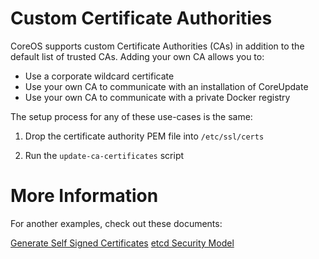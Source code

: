 # Custom Certificate Authorities

CoreOS supports custom Certificate Authorities (CAs) in addition to the default list of trusted CAs. Adding your own CA allows you to:

- Use a corporate wildcard certificate
- Use your own CA to communicate with an installation of CoreUpdate
- Use your own CA to communicate with a private Docker registry

The setup process for any of these use-cases is the same:

1. Drop the certificate authority PEM file into `/etc/ssl/certs`

2. Run the `update-ca-certificates` script

# More Information

For another examples, check out these documents:

[Generate Self Signed Certificates]({{site.baseurl}}/os/docs/latest/generate-self-signed-certificates)
[etcd Security Model]({{site.baseurl}}/etcd/docs/latest/security.html)

